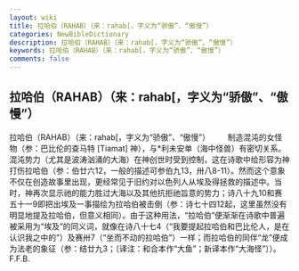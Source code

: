 ```yaml
---
layout: wiki
title: 拉哈伯（RAHAB）（来：rahab[，字义为“骄傲”、“傲慢”）
categories: NewBibleDictionary
description: 拉哈伯（RAHAB）（来：rahab[，字义为“骄傲”、“傲慢”）
keywords: 拉哈伯（RAHAB）（来：rahab[，字义为“骄傲”、“傲慢”）
comments: false
---
```


## 拉哈伯（RAHAB）（来：rahab[，字义为“骄傲”、“傲慢”）



拉哈伯（RAHAB）（来：rahab[，字义为“骄傲”、“傲慢”）
　　制造混沌的女怪物（参：巴比伦的查马特 [Tiamat] 神），与*利未安单（海中怪兽）有密切关系。混沌势力（尤其是波涛汹涌的大海）在神创世时受到控制，这在诗歌中给形容为神打伤拉哈伯（参：伯廿六12，一般的描述可参伯九13，卅八8-11）。然而这个意象不仅在创造故事里出现，更经常见于旧约对以色列人从埃及得拯救的描述中。当时，神再次显示祂的能力胜过大海以及其他抗拒祂旨意的势力；诗八十九10和赛五十一9即把出埃及一事描绘为拉哈伯被击倒（参：诗七十四12起，这里虽然没有明显地提及拉哈伯，但意义相同）。由于这种用法，“拉哈伯”便渐渐在诗歌中普遍被采用为“埃及”的同义词，就像在诗八十七4（“我要提起拉哈伯和巴比伦人，是在认识我之中的”）及赛卅7（“坐而不动的拉哈伯”）一样；而拉哈伯的同伴“龙”便成为法老的象征（参：结廿九3；〔译注：和合本作“大鱼”；新译本作“大海怪”〕）。
F.F.B.




